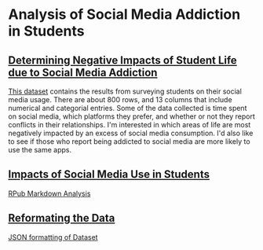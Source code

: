 # Analysis of Social Media Addiction in Students

## <ins> Determining Negative Impacts of Student Life due to Social Media Addiction </ins>

[This dataset](/SSMAddiction.csv) contains the results from surveying students on their social media usage. There are about 800 rows, and 13 columns that include numerical and categorial entries. Some of the data collected is time spent on social media, which platforms they prefer, and whether or not they report conflicts in their relationships. I'm interested in which areas of life are most negatively impacted by an excess of social media consumption. I'd also like to see if those who report being addicted to social media are more likely to use the same apps.

## <ins> Impacts of Social Media Use in Students </ins>

[RPub Markdown Analysis](https://rpubs.com/hjensen/1340286)

## <ins> Reformating the Data </ins>

[JSON formatting of Dataset](/csvjson.json)

